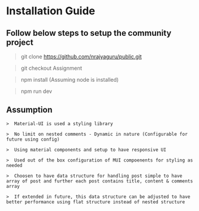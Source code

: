 # Installation Guide

## Follow below steps to setup the community project

> git clone https://github.com/nrajyaguru/public.git

> git checkout Assignment

> npm install (Assuming node is installed)

> npm run dev


## Assumption

```
>  Material-UI is used a styling library

>  No limit on nested comments - Dynamic in nature (Configurable for future using config)

>  Using material components and setup to have responsive UI

>  Used out of the box configuration of MUI compoenents for styling as needed

>  Choosen to have data structure for handling post simple to have array of post and further each post contains title, content & comments array

>  If extended in future, this data structure can be adjusted to have better performance using flat structure instead of nested structure
